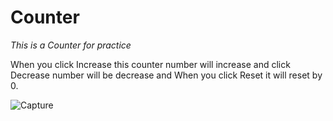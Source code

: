 # Counter
_This is a Counter for practice_

When you click Increase this counter number will increase and click Decrease number will be decrease and When you click Reset it will reset by 0.

![Capture](https://github.com/Chayon111/Counter/assets/101303939/b917bb0d-2fef-439e-b3f9-a6b6115455db)
